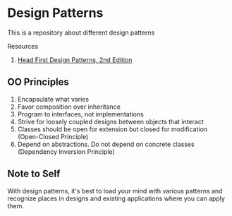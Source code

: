 # Design Patterns

This is a repository about different design patterns

Resources
1. [Head First Design Patterns, 2nd Edition](https://www.oreilly.com/library/view/head-first-design/9781492077992/)

## OO Principles
1. Encapsulate what varies
2. Favor composition over inheritance
3. Program to interfaces, not implementations
4. Strive for loosely coupled designs between objects that interact
5. Classes should be open for extension but closed for modification (Open-Closed Principle)
6. Depend on abstractions. Do not depend on concrete classes (Dependency Inversion Principle)

## Note to Self
With design patterns, it's best to load your mind with various patterns and
recognize places in designs and existing applications where you can apply
them.
